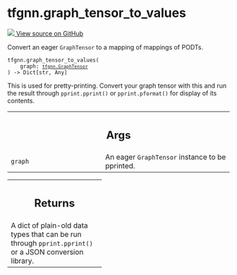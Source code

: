 # tfgnn.graph_tensor_to_values

<!-- Insert buttons and diff -->

<a target="_blank" href="https://github.com/tensorflow/gnn/tree/master/tensorflow_gnn/graph/graph_tensor_pprint.py#L50-L72">
<img src="https://www.tensorflow.org/images/GitHub-Mark-32px.png" /> View source
on GitHub </a>

Convert an eager `GraphTensor` to a mapping of mappings of PODTs.

<pre class="devsite-click-to-copy prettyprint lang-py tfo-signature-link">
<code>tfgnn.graph_tensor_to_values(
    graph: <a href="../tfgnn/GraphTensor.md"><code>tfgnn.GraphTensor</code></a>
) -> Dict[str, Any]
</code></pre>

<!-- Placeholder for "Used in" -->

This is used for pretty-printing. Convert your graph tensor with this and run
the result through `pprint.pprint()` or `pprint.pformat()` for display of its
contents.

<!-- Tabular view -->

 <table class="responsive fixed orange">
<colgroup><col width="214px"><col></colgroup>
<tr><th colspan="2"><h2 class="add-link">Args</h2></th></tr>

<tr>
<td>
<code>graph</code><a id="graph"></a>
</td>
<td>
An eager <code>GraphTensor</code> instance to be pprinted.
</td>
</tr>
</table>

<!-- Tabular view -->

 <table class="responsive fixed orange">
<colgroup><col width="214px"><col></colgroup>
<tr><th colspan="2"><h2 class="add-link">Returns</h2></th></tr>
<tr class="alt">
<td colspan="2">
A dict of plain-old data types that can be run through <code>pprint.pprint()</code> or
a JSON conversion library.
</td>
</tr>

</table>
